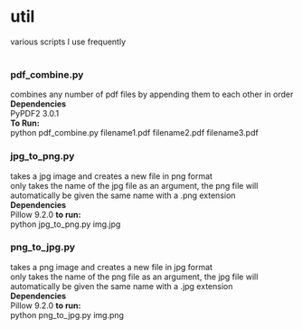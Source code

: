# util
various scripts I use frequently <br><br>

### pdf_combine.py <br>
combines any number of pdf files by appending them to each other in order<br>
**Dependencies**<br>
PyPDF2 3.0.1<br>
**To Run:**<br>
python pdf_combine.py filename1.pdf filename2.pdf filename3.pdf

### jpg_to_png.py <br>
takes a jpg image and creates a new file in png format<br>
only takes the name of the jpg file as an argument, the png file will automatically be given the same name with a .png extension<br>
**Dependencies**<br>
Pillow 9.2.0
**to run:**<br>
python jpg_to_png.py img.jpg

### png_to_jpg.py <br>
takes a png image and creates a new file in jpg format<br>
only takes the name of the png file as an argument, the jpg file will automatically be given the same name with a .jpg extension<br>
**Dependencies**<br>
Pillow 9.2.0
**to run:**<br>
python png_to_jpg.py img.png

